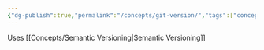 ```yaml
---
{"dg-publish":true,"permalink":"/concepts/git-version/","tags":["concept/SRE","tool"]}
---
```


Uses [[Concepts/Semantic Versioning\|Semantic Versioning]]

